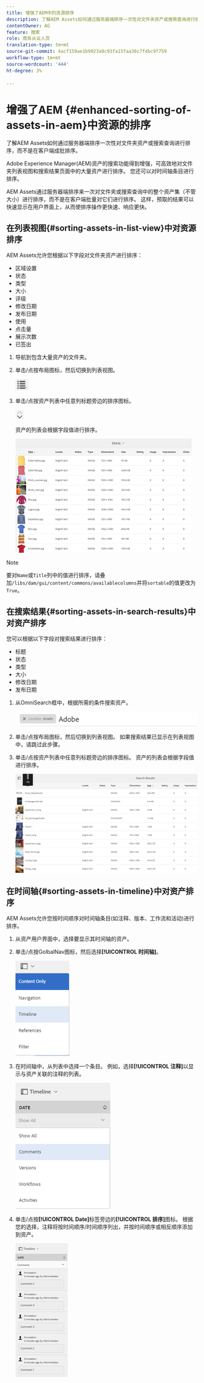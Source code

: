 ```yaml
---
title: 增强了AEM中的资源排序
description: 了解AEM Assets如何通过服务器端排序一次性对文件夹资产或搜索查询进行排序，而不是在客户端成批排序。
contentOwner: AG
feature: 搜索
role: 商务从业人员
translation-type: tm+mt
source-git-commit: 4acf159ae1b9923a9c93fa15faa38c7f4bc9f759
workflow-type: tm+mt
source-wordcount: '444'
ht-degree: 3%

---
```



# 增强了AEM {#enhanced-sorting-of-assets-in-aem}中资源的排序

了解AEM Assets如何通过服务器端排序一次性对文件夹资产或搜索查询进行排序，而不是在客户端成批排序。

Adobe Experience Manager(AEM)资产的搜索功能得到增强，可高效地对文件夹列表视图和搜索结果页面中的大量资产进行排序。 您还可以对时间轴条目进行排序。

AEM Assets通过服务器端排序来一次对文件夹或搜索查询中的整个资产集（不管大小）进行排序，而不是在客户端批量对它们进行排序。 这样，预取的结果可以快速显示在用户界面上，从而使排序操作更快速、响应更快。

## 在列表视图{#sorting-assets-in-list-view}中对资源排序

AEM Assets允许您根据以下字段对文件夹资产进行排序：

* 区域设置
* 状态
* 类型
* 大小
* 评级
* 修改日期
* 发布日期
* 使用
* 点击量
* 展示次数
* 已签出

1. 导航到包含大量资产的文件夹。
1. 单击/点按布局图标，然后切换到列表视图。

   ![chlimage_1-394](assets/chlimage_1-394.png)

1. 单击/点按资产列表中任意列标题旁边的排序图标。

   ![chlimage_1-395](assets/chlimage_1-395.png)

   资产的列表会根据字段值进行排序。

   ![chlimage_1-396](assets/chlimage_1-396.png)

>[!NOTE]
>
>要对`Name`或`Title`列中的值进行排序，请叠加`/libs/dam/gui/content/commons/availablecolumns`并将`sortable`的值更改为`True`。

## 在搜索结果{#sorting-assets-in-search-results}中对资产排序

您可以根据以下字段对搜索结果进行排序：

* 标题
* 状态
* 类型
* 大小
* 修改日期
* 发布日期

1. 从OmniSearch框中，根据所需的条件搜索资产。

   ![chlimage_1-397](assets/chlimage_1-397.png)

1. 单击/点按布局图标，然后切换到列表视图。 如果搜索结果已显示在列表视图中，请跳过此步骤。
1. 单击/点按资产列表中任意列标题旁边的排序图标。 资产的列表会根据字段值进行排序。

   ![chlimage_1-398](assets/chlimage_1-398.png)

## 在时间轴{#sorting-assets-in-timeline}中对资产排序

AEM Assets允许您按时间顺序对时间轴条目(如注释、版本、工作流和活动)进行排序。

1. 从资产用户界面中，选择要显示其时间轴的资产。
1. 单击/点按GolbalNav图标，然后选择&#x200B;**[!UICONTROL 时间轴]**。

   ![chlimage_1-399](assets/chlimage_1-399.png)

1. 在时间轴中，从列表中选择一个条目。 例如，选择&#x200B;**[!UICONTROL 注释]**&#x200B;以显示与资产关联的注释的列表。

   ![chlimage_1-400](assets/chlimage_1-400.png)

1. 单击/点按&#x200B;**[!UICONTROL Date]**&#x200B;标签旁边的&#x200B;**[!UICONTROL 排序]**&#x200B;图标。 根据您的选择，注释将按时间顺序/时间顺序列出，并按时间顺序或相反顺序添加到资产。

   ![chlimage_1-481](assets/chlimage_1-401.png)

